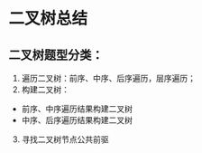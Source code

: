 # 二叉树总结
## 二叉树题型分类：
1. 遍历二叉树：前序、中序、后序遍历，层序遍历；
2. 构建二叉树：
  - 前序、中序遍历结果构建二叉树
  - 中序、后序遍历结果构建二叉树
3. 寻找二叉树节点公共前驱
